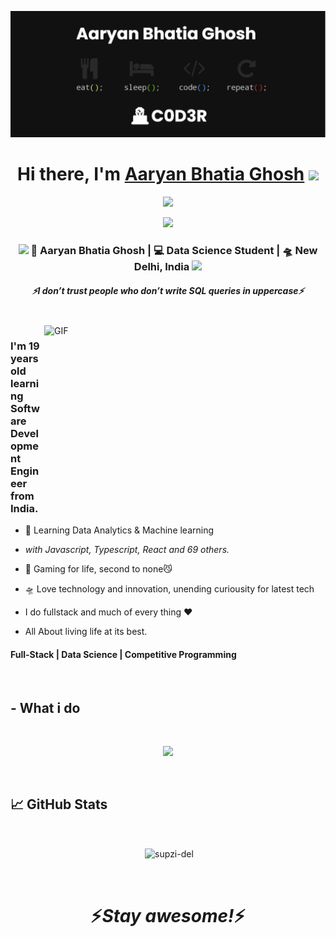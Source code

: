 [![MasterHead](./banner.png)](https://github.com/METALXRAY)

<div align="center">

   <h1>Hi there, I'm <a href="">Aaryan Bhatia Ghosh</a> <img src="https://media.giphy.com/media/hvRJCLFzcasrR4ia7z/giphy.gif" width="25px"> </h1>
   
   
   <img src="https://pronoun.cyou/x/y?subject=He&object=Him&height=20"> 
</div>

<div>
<p align="center">
 <img src="https://readme-typing-svg.herokuapp.com?color=%23F71F86&size=30&lines=C+O+D+I+N+G+.+.+.+.+.+.+.+.+.+.+.+.+.+.+">
</p>
</div>


<div align="center">
<h3><img src="https://media.giphy.com/media/WUlplcMpOCEmTGBtBW/giphy.gif" width="30"> 🙎 Aaryan Bhatia Ghosh | 💻 Data Science Student | 🛸 New Delhi, India <img src="https://media.giphy.com/media/WUlplcMpOCEmTGBtBW/giphy.gif" width="30"></h3>
</div>


<p align="center">
   <a href="https://twitter.com/AaryanBG"></a>
 </p>
 
 
 
 <h5 align="center">
   <i>⚡️I don’t trust people who don’t write SQL queries in uppercase⚡️</i>
  </h5>
 
 
<br />
<img align="right" height="270px" width="450px" alt="GIF" src="https://cdn.dribbble.com/users/50886/screenshots/2710024/coding.gif" />
<p align="center">
  <h3> I'm 19 years old learning Software Development Engineer from India.</h3>
</p>

 - 🥀 Learning Data Analytics & Machine learning
 
 - <i>with Javascript, Typescript, React and 69 others.</i>
   
 - 🔭 Gaming for life, second to none😼

 - 🛸 Love technology and innovation, unending curiousity for latest tech 
 
 - I do fullstack and much of every thing :heart:
 
 - All About living life at its best.
 
 <p align="center">
  <h4> Full-Stack | Data Science | Competitive Programming </h4>
   </p>

<!--  -->

<!-- <p align="center" >
<a href=""> 
    <img  src=""/>
  </a>

</p> -->

<br />

 ## - What i do

<br />

<p align="center">
   <img src="https://c.tenor.com/2uyENRmiUt0AAAAC/coding.gif" />
   </p>
   
   
<br />

## &#x1f4c8; GitHub Stats

<br>

<div>
<p align="center">&nbsp;<img align="center" src="https://github-readme-stats.vercel.app/api?username=METALXRAY&show_icons=true&locale=en&title_color=green&icon_color=bb2acf&text_color=daf7dc&bg_color=151515" alt="supzi-del" />
<!--   <img align="right" alt="Coding" width="200" src=""> -->
</p>


</div>
<br>
<h1 align='center'>⚡️<i>Stay awesome!</i>⚡️</h1>
